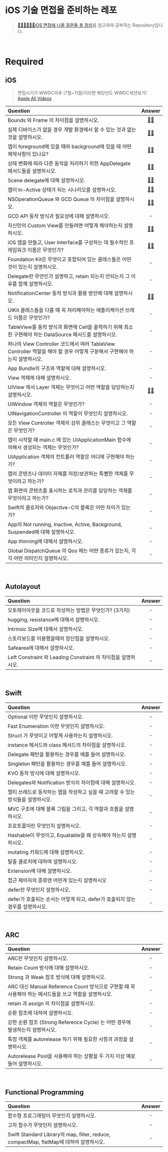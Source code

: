 # iOS 기술 면접을 준비하는 레포
> [👨🏻‍💻👩🏻‍💻iOS 면접에 나올 질문들 총 정리](https://github.com/JeaSungLEE/iOSInterviewquestions)를 참고하여 공부하는 Repository입니다.


<br>

# Required
## iOS
> 면접시기가 WWDC이후 (7월~11월)이라면 해당년도 WWDC세션보기!  
> [Apple All Videos](https://developer.apple.com/videos/all-videos/)

|Question|Answer|
|:----------|:-----:|
|Bounds 와 Frame 의 차이점을 설명하시오.|[✋🏽](./iOS/frame,bounds.md)|
|실제 디바이스가 없을 경우 개발 환경에서 할 수 있는 것과 없는 것을 설명하시오.|[✋🏽](./iOS/the-things-only-simulator.md)|
|앱이 foreground에 있을 때와 background에 있을 때 어떤 제약사항이 있나요?|[✋🏽](./iOS/foreground,background.md)|
|상태 변화에 따라 다른 동작을 처리하기 위한 AppDelegate 메서드들을 설명하시오.|[✋🏽](./iOS/AppDelegate.md)|
|Scene delegate에 대해 설명하시오.|[✋🏽](./iOS/SceneDelegate.md)|
|앱이 In-Active 상태가 되는 시나리오를 설명하시오.|[✋🏽](./iOS/Progress_In-Active.md)|
|NSOperationQueue 와 GCD Queue 의 차이점을 설명하시오.|[✋🏽](./iOS/NSOperation,GCD.md)|
|GCD API 동작 방식과 필요성에 대해 설명하시오.|-|
|자신만의 Custom View를 만들려면 어떻게 해야하는지 설명하시오.|[✋🏽](./iOS/xib.md)|
|iOS 앱을 만들고, User Interface를 구성하는 데 필수적인 프레임워크 이름은 무엇인가?|[✋🏽](./iOS/UIkit.md)|
|Foundation Kit은 무엇이고 포함되어 있는 클래스들은 어떤 것이 있는지 설명하시오.|-|
|Delegate란 무언인가 설명하고, retain 되는지 안되는지 그 이유를 함께 설명하시오.|-|
|NotificationCenter 동작 방식과 활용 방안에 대해 설명하시오.|[✋🏽](./iOS/NotificationCenter.md)|
|UIKit 클래스들을 다룰 때 꼭 처리해야하는 애플리케이션 쓰레드 이름은 무엇인가?|-|
|TableView를 동작 방식과 화면에 Cell을 출력하기 위해 최소한 구현해야 하는 DataSource 메서드를 설명하시오.|-|
|하나의 View Controller 코드에서 여러 TableView Controller 역할을 해야 할 경우 어떻게 구분해서 구현해야 하는지 설명하시오.|-|
|App Bundle의 구조와 역할에 대해 설명하시오.|-|
|View 객체에 대해 설명하시오.|-|
|UIView 에서 Layer 객체는 무엇이고 어떤 역할을 담당하는지 설명하시오.|[✋🏽](./iOS/Layer.md)|
|UIWindow 객체의 역할은 무엇인가?|-|
|UINavigationController 의 역할이 무엇인지 설명하시오.|-|
|모든 View Controller 객체의 상위 클래스는 무엇이고 그 역할은 무엇인가?|-|
|앱이 시작할 때 main.c 에 있는 UIApplicationMain 함수에 의해서 생성되는 객체는 무엇인가?|-|
|UIApplication 객체의 컨트롤러 역할은 어디에 구현해야 하는가?|-|
|앱의 콘텐츠나 데이터 자체를 저장/보관하는 특별한 객체를 무엇이라고 하는가?|-|
|앱 화면의 콘텐츠를 표시하는 로직과 관리를 담당하는 객체를 무엇이라고 하는가?|-|
|Swift의 클로저와 Objective-C의 블록은 어떤 차이가 있는가?|-|
|App의 Not running, Inactive, Active, Background, Suspended에 대해 설명하시오.|-|
|App thinning에 대해서 설명하시오.|-|
|Global DispatchQueue 의 Qos 에는 어떤 종류가 있는지, 각각 어떤 의미인지 설명하시오.|-|


<br>

## Autolayout
|Question|Answer|
|:----------|:-----:|
|오토레이아웃을 코드로 작성하는 방법은 무엇인가? (3가지)|-|
|hugging, resistance에 대해서 설명하시오.|-|
|Intrinsic Size에 대해서 설명하시오.|-|
|스토리보드를 이용했을때의 장단점을 설명하시오.|-|
|Safearea에 대해서 설명하시오.|-|
|Left Constraint 와 Leading Constraint 의 차이점을 설명하시오.|-|


<br>

## Swift
|Question|Answer|
|:----------|:-----:|
|Optional 이란 무엇인지 설명하시오.|-|
|Fast Enumeration 이란 무엇인지 설명하시오. |-|
|Struct 가 무엇이고 어떻게 사용하는지 설명하시오.|-|
|instance 메서드와 class 메서드의 차이점을 설명하시오.|-|
|Delegate 패턴을 활용하는 경우를 예를 들어 설명하시오.|-|
|Singleton 패턴을 활용하는 경우를 예를 들어 설명하시오.|-|
|KVO 동작 방식에 대해 설명하시오.|-|
|Delegates와 Notification 방식의 차이점에 대해 설명하시오.|-|
|멀티 쓰레드로 동작하는 앱을 작성하고 싶을 때 고려할 수 있는 방식들을 설명하시오.|-|
|MVC 구조에 대해 블록 그림을 그리고, 각 역할과 흐름을 설명하시오.|-|
|프로토콜이란 무엇인지 설명하시오.|-|
|Hashable이 무엇이고, Equatable을 왜 상속해야 하는지 설명하시오.|-|
|mutating 키워드에 대해 설명하시오.|-|
|탈출 클로저에 대하여 설명하시오.|-|
|Extension에 대해 설명하시오.|-|
|접근 제어자의 종류엔 어떤게 있는지 설명하시오|-|
|defer란 무엇인지 설명하시오.|-|
|defer가 호출되는 순서는 어떻게 되고, defer가 호출되지 않는 경우를 설명하시오.|-|


<br>

## ARC
|Question|Answer|
|:----------|:-----:|
|ARC란 무엇인지 설명하시오.|-|
|Retain Count 방식에 대해 설명하시오.|-|
|Strong 과 Weak 참조 방식에 대해 설명하시오.|-|
|ARC 대신 Manual Reference Count 방식으로 구현할 때 꼭 사용해야 하는 메서드들을 쓰고 역할을 설명하시오.|-|
|retain 과 assign 의 차이점을 설명하시오.|-|
|순환 참조에 대하여 설명하시오.|-|
|강한 순환 참조 (Strong Reference Cycle) 는 어떤 경우에 발생하는지 설명하시오.|-|
|특정 객체를 autorelease 하기 위해 필요한 사항과 과정을 설명하시오.|-|
|Autorelease Pool을 사용해야 하는 상황을 두 가지 이상 예로 들어 설명하시오. |-|


<br>

## Functional Programming
|Question|Answer|
|:----------|:-----:|
|함수형 프로그래밍이 무엇인지 설명하시오.|-|
|고차 함수가 무엇인지 설명하시오.|-|
|Swift Standard Library의 map, filter, reduce, compactMap, flatMap에 대하여 설명하시오.|-|

